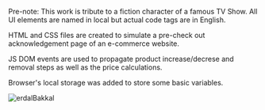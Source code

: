 Pre-note: This work is tribute to a fiction character of a famous TV Show. All UI elements are named in local but actual code tags are in English.

HTML and CSS files are created to simulate a pre-check out acknowledgement page of an e-commerce website. 

JS DOM events are used to propagate product increase/decrese and removal steps as well as the price calculations.

Browser's local storage was added to store some basic variables. 

![erdalBakkal](https://user-images.githubusercontent.com/118939083/214527471-3862a48e-f208-4aa2-9fd7-4de2e32090d0.gif)
